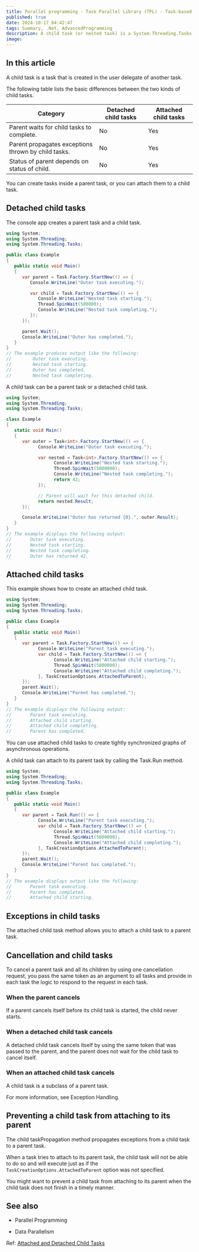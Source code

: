 ```yaml
---
title: Parallel programming - Task Parallel Library (TPL) - Task-based asynchronous programming - Attached and detached child tasks
published: true
date: 2024-10-17 04:42:47
tags: Summary, .Net, AdvancedProgramming
description: A child task (or nested task) is a System.Threading.Tasks.Task instance that is created in the user delegate of another task, which is known as the parent task. A child task can be either detached or attached. A detached child task is a task that executes independently of its parent. An attached child task is a nested task that is created with the TaskCreationOptions.AttachedToParent option whose parent does not explicitly or by default prohibit it from being attached. A task may create any number of attached and detached child tasks, limited only by system resources.
image:
---
```


## In this article

A child task is a task that is created in the user delegate of another task.

The following table lists the basic differences between the two kinds of child tasks.

<table><thead>
<tr>
<th>Category</th>
<th>Detached child tasks</th>
<th>Attached child tasks</th>
</tr>
</thead>
<tbody>
<tr>
<td>Parent waits for child tasks to complete.</td>
<td>No</td>
<td>Yes</td>
</tr>
<tr>
<td>Parent propagates exceptions thrown by child tasks.</td>
<td>No</td>
<td>Yes</td>
</tr>
<tr>
<td>Status of parent depends on status of child.</td>
<td>No</td>
<td>Yes</td>
</tr>
</tbody></table>

You can create tasks inside a parent task, or you can attach them to a child task.

## Detached child tasks

The console app creates a parent task and a child task.

```csharp
using System;
using System.Threading;
using System.Threading.Tasks;

public class Example
{
   public static void Main()
   {
      var parent = Task.Factory.StartNew(() => {
         Console.WriteLine("Outer task executing.");

         var child = Task.Factory.StartNew(() => {
            Console.WriteLine("Nested task starting.");
            Thread.SpinWait(500000);
            Console.WriteLine("Nested task completing.");
         });
      });

      parent.Wait();
      Console.WriteLine("Outer has completed.");
   }
}
// The example produces output like the following:
//        Outer task executing.
//        Nested task starting.
//        Outer has completed.
//        Nested task completing.
```

A child task can be a parent task or a detached child task.

```csharp
using System;
using System.Threading;
using System.Threading.Tasks;

class Example
{
   static void Main()
   {
      var outer = Task<int>.Factory.StartNew(() => {
            Console.WriteLine("Outer task executing.");

            var nested = Task<int>.Factory.StartNew(() => {
                  Console.WriteLine("Nested task starting.");
                  Thread.SpinWait(5000000);
                  Console.WriteLine("Nested task completing.");
                  return 42;
            });

            // Parent will wait for this detached child.
            return nested.Result;
      });

      Console.WriteLine("Outer has returned {0}.", outer.Result);
   }
}
// The example displays the following output:
//       Outer task executing.
//       Nested task starting.
//       Nested task completing.
//       Outer has returned 42.
```

## Attached child tasks

This example shows how to create an attached child task.

```csharp
using System;
using System.Threading;
using System.Threading.Tasks;

public class Example
{
   public static void Main()
   {
      var parent = Task.Factory.StartNew(() => {
            Console.WriteLine("Parent task executing.");
            var child = Task.Factory.StartNew(() => {
                  Console.WriteLine("Attached child starting.");
                  Thread.SpinWait(5000000);
                  Console.WriteLine("Attached child completing.");
            }, TaskCreationOptions.AttachedToParent);
      });
      parent.Wait();
      Console.WriteLine("Parent has completed.");
   }
}
// The example displays the following output:
//       Parent task executing.
//       Attached child starting.
//       Attached child completing.
//       Parent has completed.
```

You can use attached child tasks to create tightly synchronized graphs of asynchronous operations.

A child task can attach to its parent task by calling the Task.Run method.

```csharp
using System;
using System.Threading;
using System.Threading.Tasks;

public class Example
{
   public static void Main()
   {
      var parent = Task.Run(() => {
            Console.WriteLine("Parent task executing.");
            var child = Task.Factory.StartNew(() => {
                  Console.WriteLine("Attached child starting.");
                  Thread.SpinWait(5000000);
                  Console.WriteLine("Attached child completing.");
            }, TaskCreationOptions.AttachedToParent);
      });
      parent.Wait();
      Console.WriteLine("Parent has completed.");
   }
}
// The example displays output like the following:
//       Parent task executing.
//       Parent has completed.
//       Attached child starting.
```

## Exceptions in child tasks

The attached child task method allows you to attach a child task to a parent task.

## Cancellation and child tasks

To cancel a parent task and all its children by using one cancellation request, you pass the same token as an argument to all tasks and provide in each task the logic to respond to the request in each task.

### When the parent cancels

If a parent cancels itself before its child task is started, the child never starts.

### When a detached child task cancels

A detached child task cancels itself by using the same token that was passed to the parent, and the parent does not wait for the child task to cancel itself.

### When an attached child task cancels

A child task is a subclass of a parent task.

For more information, see Exception Handling.

## Preventing a child task from attaching to its parent

The child taskPropagation method propagates exceptions from a child task to a parent task.

When a task tries to attach to its parent task, the child task will not be able to do so and will execute just as if the `TaskCreationOptions.AttachedToParent` option was not specified.

You might want to prevent a child task from attaching to its parent when the child task does not finish in a timely manner.

## See also

- Parallel Programming

- Data Parallelism

Ref: [Attached and Detached Child Tasks](https://learn.microsoft.com/en-us/dotnet/standard/parallel-programming/attached-and-detached-child-tasks)